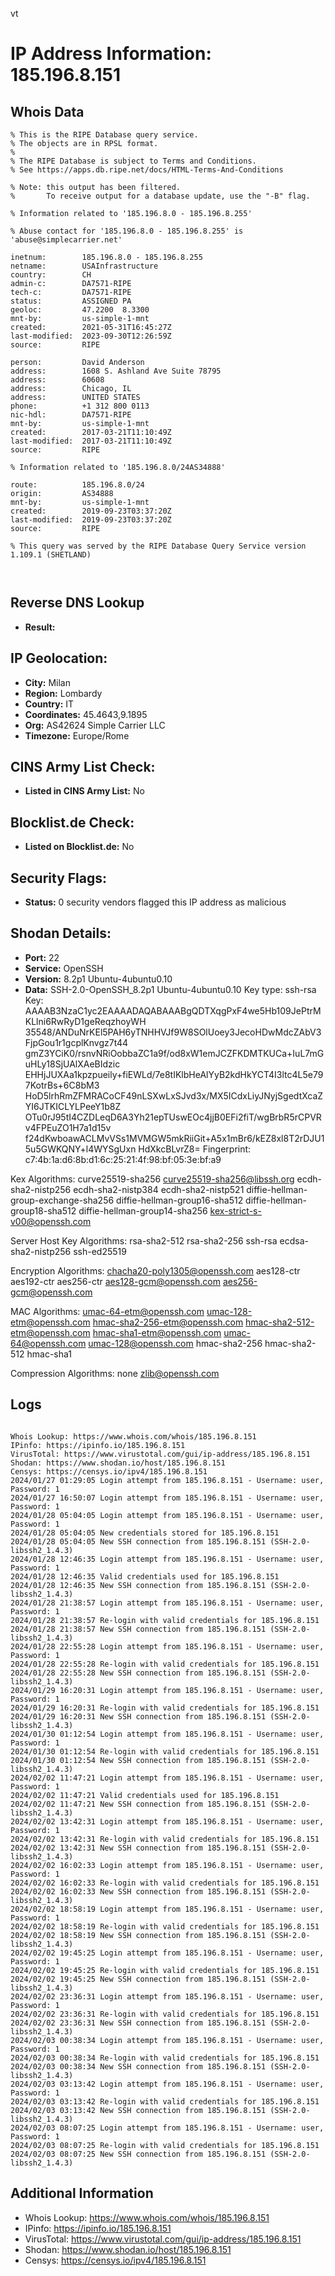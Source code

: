 vt
# IP Address Information: 185.196.8.151

## Whois Data
```
% This is the RIPE Database query service.
% The objects are in RPSL format.
%
% The RIPE Database is subject to Terms and Conditions.
% See https://apps.db.ripe.net/docs/HTML-Terms-And-Conditions

% Note: this output has been filtered.
%       To receive output for a database update, use the "-B" flag.

% Information related to '185.196.8.0 - 185.196.8.255'

% Abuse contact for '185.196.8.0 - 185.196.8.255' is 'abuse@simplecarrier.net'

inetnum:        185.196.8.0 - 185.196.8.255
netname:        USAInfrastructure
country:        CH
admin-c:        DA7571-RIPE
tech-c:         DA7571-RIPE
status:         ASSIGNED PA
geoloc:         47.2200  8.3300
mnt-by:         us-simple-1-mnt
created:        2021-05-31T16:45:27Z
last-modified:  2023-09-30T12:26:59Z
source:         RIPE

person:         David Anderson
address:        1608 S. Ashland Ave Suite 78795
address:        60608
address:        Chicago, IL
address:        UNITED STATES
phone:          +1 312 800 0113
nic-hdl:        DA7571-RIPE
mnt-by:         us-simple-1-mnt
created:        2017-03-21T11:10:49Z
last-modified:  2017-03-21T11:10:49Z
source:         RIPE

% Information related to '185.196.8.0/24AS34888'

route:          185.196.8.0/24
origin:         AS34888
mnt-by:         us-simple-1-mnt
created:        2019-09-23T03:37:20Z
last-modified:  2019-09-23T03:37:20Z
source:         RIPE

% This query was served by the RIPE Database Query Service version 1.109.1 (SHETLAND)



```
## Reverse DNS Lookup
- **Result:** 

## IP Geolocation:
- **City:** Milan
- **Region:** Lombardy
- **Country:** IT
- **Coordinates:** 45.4643,9.1895
- **Org:** AS42624 Simple Carrier LLC
- **Timezone:** Europe/Rome

## CINS Army List Check:
- **Listed in CINS Army List:** 
No

## Blocklist.de Check:
- **Listed on Blocklist.de:** 
No

## Security Flags:
- **Status:** 0 security vendors flagged this IP address as malicious

## Shodan Details:
- **Port:** 22
- **Service:** OpenSSH
- **Version:** 8.2p1 Ubuntu-4ubuntu0.10
- **Data:** SSH-2.0-OpenSSH_8.2p1 Ubuntu-4ubuntu0.10
Key type: ssh-rsa
Key: AAAAB3NzaC1yc2EAAAADAQABAAABgQDTXqgPxF4we5Hb109JePtrMKLlni6RwRyD1geReqzhoyWH
35548/ANDuNrKEl5PAH6yTNHHVJf9W8SOlUoey3JecoHDwMdcZAbV3FjpGou1r1gcplKnvgz7t44
gmZ3YCiK0/rsnvNRiOobbaZC1a9f/od8xW1emJCZFKDMTKUCa+IuL7mGuHLy18SjUAlXAeBIdzic
EHHjJUXAa1kpzpueily+fiEWLd/7e8tIKlbHeAlYyB2kdHkYCT4I3ltc4L5e797KotrBs+6C8bM3
HoD5lrhRmZFMRACoCF49nLSXwLxSJvd3x/MX5ICdxLiyJNyjSgedtXcaZYI6JTKICLYLPeeY1b8Z
OTu0rJ95tI4CZDLeqD6A3Yh21epTUswEOc4jjB0EFi2fiT/wgBrbR5rCPVRv4FPEuZO1H7a1d15v
f24dKwboawACLMvVSs1MVMGW5mkRiiGit+A5x1mBr6/kEZ8xl8T2rDJU15u5GWKQNY+l4WYSgUxn
HdXkcBLvrZ8=
Fingerprint: c7:4b:1a:d6:8b:d1:6c:25:21:4f:98:bf:05:3e:bf:a9

Kex Algorithms:
	curve25519-sha256
	curve25519-sha256@libssh.org
	ecdh-sha2-nistp256
	ecdh-sha2-nistp384
	ecdh-sha2-nistp521
	diffie-hellman-group-exchange-sha256
	diffie-hellman-group16-sha512
	diffie-hellman-group18-sha512
	diffie-hellman-group14-sha256
	kex-strict-s-v00@openssh.com

Server Host Key Algorithms:
	rsa-sha2-512
	rsa-sha2-256
	ssh-rsa
	ecdsa-sha2-nistp256
	ssh-ed25519

Encryption Algorithms:
	chacha20-poly1305@openssh.com
	aes128-ctr
	aes192-ctr
	aes256-ctr
	aes128-gcm@openssh.com
	aes256-gcm@openssh.com

MAC Algorithms:
	umac-64-etm@openssh.com
	umac-128-etm@openssh.com
	hmac-sha2-256-etm@openssh.com
	hmac-sha2-512-etm@openssh.com
	hmac-sha1-etm@openssh.com
	umac-64@openssh.com
	umac-128@openssh.com
	hmac-sha2-256
	hmac-sha2-512
	hmac-sha1

Compression Algorithms:
	none
	zlib@openssh.com


## Logs
```

Whois Lookup: https://www.whois.com/whois/185.196.8.151
IPinfo: https://ipinfo.io/185.196.8.151
VirusTotal: https://www.virustotal.com/gui/ip-address/185.196.8.151
Shodan: https://www.shodan.io/host/185.196.8.151
Censys: https://censys.io/ipv4/185.196.8.151
2024/01/27 01:29:05 Login attempt from 185.196.8.151 - Username: user, Password: 1
2024/01/27 16:50:07 Login attempt from 185.196.8.151 - Username: user, Password: 1
2024/01/28 05:04:05 Login attempt from 185.196.8.151 - Username: user, Password: 1
2024/01/28 05:04:05 New credentials stored for 185.196.8.151
2024/01/28 05:04:05 New SSH connection from 185.196.8.151 (SSH-2.0-libssh2_1.4.3)
2024/01/28 12:46:35 Login attempt from 185.196.8.151 - Username: user, Password: 1
2024/01/28 12:46:35 Valid credentials used for 185.196.8.151
2024/01/28 12:46:35 New SSH connection from 185.196.8.151 (SSH-2.0-libssh2_1.4.3)
2024/01/28 21:38:57 Login attempt from 185.196.8.151 - Username: user, Password: 1
2024/01/28 21:38:57 Re-login with valid credentials for 185.196.8.151
2024/01/28 21:38:57 New SSH connection from 185.196.8.151 (SSH-2.0-libssh2_1.4.3)
2024/01/28 22:55:28 Login attempt from 185.196.8.151 - Username: user, Password: 1
2024/01/28 22:55:28 Re-login with valid credentials for 185.196.8.151
2024/01/28 22:55:28 New SSH connection from 185.196.8.151 (SSH-2.0-libssh2_1.4.3)
2024/01/29 16:20:31 Login attempt from 185.196.8.151 - Username: user, Password: 1
2024/01/29 16:20:31 Re-login with valid credentials for 185.196.8.151
2024/01/29 16:20:31 New SSH connection from 185.196.8.151 (SSH-2.0-libssh2_1.4.3)
2024/01/30 01:12:54 Login attempt from 185.196.8.151 - Username: user, Password: 1
2024/01/30 01:12:54 Re-login with valid credentials for 185.196.8.151
2024/01/30 01:12:54 New SSH connection from 185.196.8.151 (SSH-2.0-libssh2_1.4.3)
2024/02/02 11:47:21 Login attempt from 185.196.8.151 - Username: user, Password: 1
2024/02/02 11:47:21 Valid credentials used for 185.196.8.151
2024/02/02 11:47:21 New SSH connection from 185.196.8.151 (SSH-2.0-libssh2_1.4.3)
2024/02/02 13:42:31 Login attempt from 185.196.8.151 - Username: user, Password: 1
2024/02/02 13:42:31 Re-login with valid credentials for 185.196.8.151
2024/02/02 13:42:31 New SSH connection from 185.196.8.151 (SSH-2.0-libssh2_1.4.3)
2024/02/02 16:02:33 Login attempt from 185.196.8.151 - Username: user, Password: 1
2024/02/02 16:02:33 Re-login with valid credentials for 185.196.8.151
2024/02/02 16:02:33 New SSH connection from 185.196.8.151 (SSH-2.0-libssh2_1.4.3)
2024/02/02 18:58:19 Login attempt from 185.196.8.151 - Username: user, Password: 1
2024/02/02 18:58:19 Re-login with valid credentials for 185.196.8.151
2024/02/02 18:58:19 New SSH connection from 185.196.8.151 (SSH-2.0-libssh2_1.4.3)
2024/02/02 19:45:25 Login attempt from 185.196.8.151 - Username: user, Password: 1
2024/02/02 19:45:25 Re-login with valid credentials for 185.196.8.151
2024/02/02 19:45:25 New SSH connection from 185.196.8.151 (SSH-2.0-libssh2_1.4.3)
2024/02/02 23:36:31 Login attempt from 185.196.8.151 - Username: user, Password: 1
2024/02/02 23:36:31 Re-login with valid credentials for 185.196.8.151
2024/02/02 23:36:31 New SSH connection from 185.196.8.151 (SSH-2.0-libssh2_1.4.3)
2024/02/03 00:38:34 Login attempt from 185.196.8.151 - Username: user, Password: 1
2024/02/03 00:38:34 Re-login with valid credentials for 185.196.8.151
2024/02/03 00:38:34 New SSH connection from 185.196.8.151 (SSH-2.0-libssh2_1.4.3)
2024/02/03 03:13:42 Login attempt from 185.196.8.151 - Username: user, Password: 1
2024/02/03 03:13:42 Re-login with valid credentials for 185.196.8.151
2024/02/03 03:13:42 New SSH connection from 185.196.8.151 (SSH-2.0-libssh2_1.4.3)
2024/02/03 08:07:25 Login attempt from 185.196.8.151 - Username: user, Password: 1
2024/02/03 08:07:25 Re-login with valid credentials for 185.196.8.151
2024/02/03 08:07:25 New SSH connection from 185.196.8.151 (SSH-2.0-libssh2_1.4.3)

```
## Additional Information
- Whois Lookup: https://www.whois.com/whois/185.196.8.151
- IPinfo: https://ipinfo.io/185.196.8.151
- VirusTotal: https://www.virustotal.com/gui/ip-address/185.196.8.151
- Shodan: https://www.shodan.io/host/185.196.8.151
- Censys: https://censys.io/ipv4/185.196.8.151

